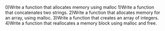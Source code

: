 0)Write a function that allocates memory using malloc
1)Write a function that concatenates two strings.
2)Write a function that allocates memory for an array, using malloc.
3)Write a function that creates an array of integers.
4)Write a function that reallocates a memory block using malloc and free.
